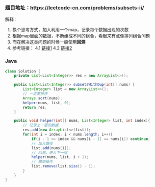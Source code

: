 ### 题目地址：https://leetcode-cn.com/problems/subsets-ii/

解释：
1. 换个思考方式，加入利用一个map，记录每个数据出现的次数
2. 根据map里面的数据，不断组成不同的组合，看起来有点像排列组合问题
3. 而在解决这类问题的时候一般使用**回溯**
4. 参考链接：
    4.1 [链接1](https://github.com/labuladong/fucking-algorithm/blob/master/%E7%AE%97%E6%B3%95%E6%80%9D%E7%BB%B4%E7%B3%BB%E5%88%97/%E5%9B%9E%E6%BA%AF%E7%AE%97%E6%B3%95%E8%AF%A6%E8%A7%A3%E4%BF%AE%E8%AE%A2%E7%89%88.md)
    4.2 [链接2](https://github.com/labuladong/fucking-algorithm/blob/master/%E9%AB%98%E9%A2%91%E9%9D%A2%E8%AF%95%E7%B3%BB%E5%88%97/%E5%AD%90%E9%9B%86%E6%8E%92%E5%88%97%E7%BB%84%E5%90%88.md)

### Java
``` java
class Solution {
    private List<List<Integer>> res = new ArrayList<>();

    public List<List<Integer>> subsetsWithDup(int[] nums) {
        List<Integer> list = new ArrayList<>();
        // 一定要排序
        Arrays.sort(nums);
        helper(nums, list, 0);
        return res;
    }

    public void helper(int[] nums, List<Integer> list, int index){
        // 记录上一层的数据
        res.add(new ArrayList<>(list));
        for(int i = index; i < nums.length; i++){
            if(i - 1 >= index && nums[i - 1] == nums[i]) continue;
            // 加入路径
            list.add(nums[i]);
            // 回溯，进入下一层
            helper(nums, list, i + 1);
            // 撤销操作
            list.remove(list.size() - 1);
        }
    }
}
```
